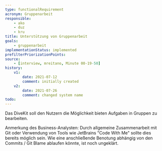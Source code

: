 ```yaml
---
type: functionalRequirement
acronym: Gruppenarbeit
responsible: 
    - ako
    - duz
    - kru
title: Unterstützung von Gruppenarbeit
goals: 
    - gruppenarbeit
implementationStatus: implemented
prefilterPriorizationPoints:
source:
    - [interview, mreitano, Minute 00-19-50]
history:
    v1:
        date: 2021-07-12
        comment: initially created
    v2:
        date: 2021-07-26
        comment: changed system name
todo:
---
```


Das DiveKit soll den Nutzern die Möglichkeit bieten Aufgaben in Gruppen zu bearbeiten.

Anmerkung des Business-Analysten:
Durch allgemeine Zusammenarbeit mit Git oder Verwendung von Tools wie JetBrains "Code With Me" sollte dies bereits möglich sein. Wie eine anschließende Benotung abhängig von den Commits / Git Blame ablaufen könnte, ist noch ungeklärt.
